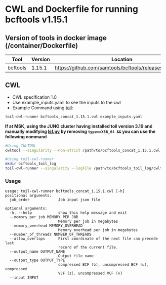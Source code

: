 # CWL and Dockerfile for running bcftools v1.15.1

## Version of tools in docker image (/container/Dockerfile)

| Tool	| Version	| Location	|
|---	|---	|---	|
| bcftools  	| 1.15.1	| https://github.com/samtools/bcftools/releases/tag/1.15.1	|

## CWL

- CWL specification 1.0
- Use example_inputs.yaml to see the inputs to the cwl
- Example Command using [toil](https://toil.readthedocs.io):

```bash
toil-cwl-runner bcftools_concat_1.15.1.cwl example_inputs.yaml
```

**If at MSK, using the JUNO cluster having installed toil version 3.19 and manually modifying [lsf.py](https://github.com/DataBiosphere/toil/blob/releases/3.19.0/src/toil/batchSystems/lsf.py#L170) by removing `type==X86_64 &&` you can use the following command**

```bash
#Using CWLTOOL
cwltool --singularity --non-strict /path/to/bcftools_concat_1.15.1.cwl /path/to/inputs.yaml

#Using toil-cwl-runner
mkdir bcftools_toil_log
toil-cwl-runner --singularity --logFile /path/to/bcftools_toil_log/cwltoil.log  --jobStore /path/to/bcftools_jobStore --batchSystem lsf --workDir /path/to/bcftools_toil_log --outdir . --writeLogs /path/to/bcftools_toil_log --logLevel DEBUG --stats --retryCount 2 --disableCaching --maxLogFileSize 20000000000 /path/to/bcftools_concat_1.15.1.cwl /path/to/inputs.yaml > bcftools_toil.stdout 2> bcftools_toil.stderr &
```

### Usage

```
usage: toil-cwl-runner bcftools_concat_1.15.1.cwl [-h]
positional arguments:
  job_order             Job input json file

optional arguments:
  -h, --help            show this help message and exit
  --memory_per_job MEMORY_PER_JOB
                        Memory per job in megabytes
  --memory_overhead MEMORY_OVERHEAD
                        Memory overhead per job in megabytes
  --number_of_threads NUMBER_OF_THREADS
  --allow_overlaps      First coordinate of the next file can precede last
                        record of the current file.
  --output_name OUTPUT_NAME
                        Output file name
  --output_type OUTPUT_TYPE
                        compressed BCF (b), uncompressed BCF (u), compressed
                        VCF (z), uncompressed VCF (v)
  --input INPUT

```
